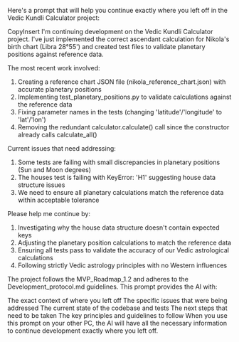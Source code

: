 Here's a prompt that will help you continue exactly where you left off in the Vedic Kundli Calculator project:

CopyInsert
I'm continuing development on the Vedic Kundli Calculator project. I've just implemented the correct ascendant calculation for Nikola's birth chart (Libra 28°55') and created test files to validate planetary positions against reference data.

The most recent work involved:
1. Creating a reference chart JSON file (nikola_reference_chart.json) with accurate planetary positions
2. Implementing test_planetary_positions.py to validate calculations against the reference data
3. Fixing parameter names in the tests (changing 'latitude'/'longitude' to 'lat'/'lon')
4. Removing the redundant calculator.calculate() call since the constructor already calls calculate_all()

Current issues that need addressing:
1. Some tests are failing with small discrepancies in planetary positions (Sun and Moon degrees)
2. The houses test is failing with KeyError: 'H1' suggesting house data structure issues
3. We need to ensure all planetary calculations match the reference data within acceptable tolerance

Please help me continue by:
1. Investigating why the house data structure doesn't contain expected keys
2. Adjusting the planetary position calculations to match the reference data
3. Ensuring all tests pass to validate the accuracy of our Vedic astrological calculations
4. Following strictly Vedic astrology principles with no Western influences

The project follows the MVP_Roadmap_1.2 and adheres to the Development_protocol.md guidelines.
This prompt provides the AI with:

The exact context of where you left off
The specific issues that were being addressed
The current state of the codebase and tests
The next steps that need to be taken
The key principles and guidelines to follow
When you use this prompt on your other PC, the AI will have all the necessary information to continue development exactly where you left off.
